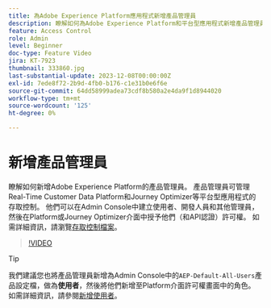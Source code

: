 ```yaml
---
title: 為Adobe Experience Platform應用程式新增產品管理員
description: 瞭解如何為Adobe Experience Platform和平台型應用程式新增產品管理員。
feature: Access Control
role: Admin
level: Beginner
doc-type: Feature Video
jira: KT-7923
thumbnail: 333860.jpg
last-substantial-update: 2023-12-08T00:00:00Z
exl-id: 7ede8f72-2b9d-4fb0-b176-c1e31b0e6f6e
source-git-commit: 64dd58999adea73cdf8b580a2e4da9f1d8944020
workflow-type: tm+mt
source-wordcount: '125'
ht-degree: 0%

---
```


# 新增產品管理員

瞭解如何新增Adobe Experience Platform的產品管理員。 產品管理員可管理Real-Time Customer Data Platform和Journey Optimizer等平台型應用程式的存取控制。 他們可以在Admin Console中建立使用者、開發人員和其他管理員，然後在Platform或Journey Optimizer介面中授予他們（和API認證）許可權。 如需詳細資訊，請瀏覽[存取控制檔案](https://experienceleague.adobe.com/docs/experience-platform/access-control/home.html?lang=zh-Hant)。

>[!VIDEO](https://video.tv.adobe.com/v/3475952?captions=chi_hant&learn=on&enablevpops)

>[!TIP]
>
>我們建議您也將產品管理員新增為Admin Console中的`AEP-Default-All-Users`產品設定檔，做為&#x200B;**使用者**，然後將他們新增至Platform介面許可權畫面中的角色。 如需詳細資訊，請參閱[新增使用者](add-users.md)。
